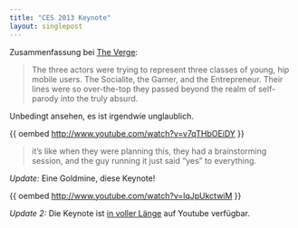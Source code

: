 ```yaml
---
title: "CES 2013 Keynote"
layout: singlepost
---
```


Zusammenfassung bei [The Verge](http://www.theverge.com/2013/1/8/3850056/qualcomms-insane-ces-2013-keynote-pictures-tweets):

> The three actors were trying to represent three classes of young, hip mobile users. The Socialite, the Gamer, and the Entrepreneur. Their lines were so over-the-top they passed beyond the realm of self-parody into the truly absurd.

Unbedingt ansehen, es ist irgendwie unglaublich.

{{ oembed http://www.youtube.com/watch?v=v7qTHbOEiDY }}

> it’s like when they were planning this, they had a brainstorming session, and the guy running it just said “yes” to everything.

*Update:* Eine Goldmine, diese Keynote!

{{ oembed http://www.youtube.com/watch?v=lqJpUkctwiM }}

*Update 2:* Die Keynote ist [in voller Länge](http://www.youtube.com/watch?v=jcRLbcbW5rk) auf Youtube verfügbar.
